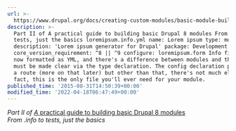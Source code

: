 ```yaml
---
url: >-
  https://www.drupal.org/docs/creating-custom-modules/basic-module-building-tutorial-lorem-ipsum-generator/basic-structure
description: >-
  Part II of A practical guide to building basic Drupal 8 modules From .info to
  tests, just the basics loremipsum.info.yml name: Lorem ipsum type: module
  description: 'Lorem ipsum generator for Drupal' package: Development
  core_version_requirement: ^8 || ^9 configure: loremipsum.form Info files are
  now formatted as YML, and there's a difference between modules and themes that
  must be made clear via the type declaration. The config declaration points to
  a route (more on that later) but other than that, there's not much else. In
  fact, this is the only file you'll ever need for your module.
published_time: '2015-08-31T14:50:39+00:00'
modified_time: '2022-04-18T06:47:49+00:00'
---
```

_Part II of [A](/docs/8/creating-custom-modules/a-practical-guide-to-building-basic-drupal-8-modules)_[ practical guide to building basic Drupal 8 modules](/docs/8/creating-custom-modules/a-practical-guide-to-building-basic-drupal-8-modules)  
_From .info to tests, just the basics_